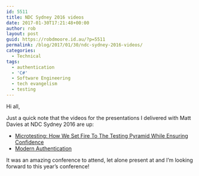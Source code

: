 ```yaml
---
id: 5511
title: NDC Sydney 2016 videos
date: 2017-01-30T17:21:48+00:00
author: rob
layout: post
guid: https://robdmoore.id.au/?p=5511
permalink: /blog/2017/01/30/ndc-sydney-2016-videos/
categories:
  - Technical
tags:
  - authentication
  - 'C#'
  - Software Engineering
  - tech evangelism
  - testing
---
```

Hi all,

Just a quick note that the videos for the presentations I delivered with Matt Davies at NDC Sydney 2016 are up:

  * [Microtesting: How We Set Fire To The Testing Pyramid While Ensuring Confidence](https://vimeo.com/189830215)
  * [Modern Authentication](https://vimeo.com/200279525)

It was an amazing conference to attend, let alone present at and I&#8217;m looking forward to this year&#8217;s conference!